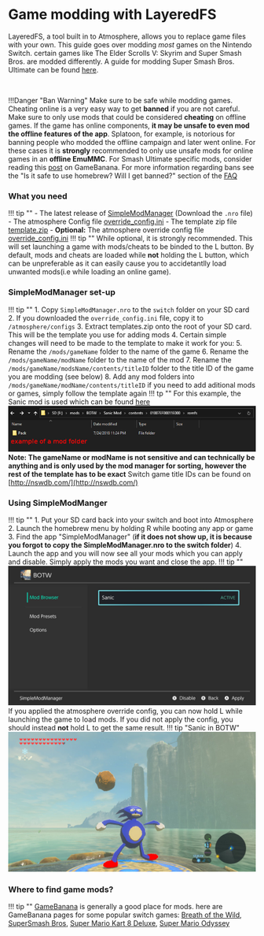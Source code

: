 # Game modding with LayeredFS

LayeredFS, a tool built in to Atmosphere, allows you to replace game files with your own. This guide goes over modding *most* games on the Nintendo Switch. certain games like The Elder Scrolls V: Skyrim and Super Smash Bros. are modded differently. A guide for modding Super Smash Bros. Ultimate can be found  <a href="https://gamebanana.com/tuts/12827" target="_blank">here</a>.


&nbsp;


!!!Danger "Ban Warning"
    Make sure to be safe while modding games. Cheating online is a very easy way to get **banned** if you are not careful. Make sure to only use mods that could be considered **cheating** on offline games. If the game has online components, **it may be unsafe to even mod the offline features of the app**. Splatoon, for example, is notorious for banning people who modded the offline campaign and later went online. For these cases it is **strongly** recommended to only use unsafe mods for online games in an **offline EmuMMC**. For Smash Ultimate specific mods, consider reading this <a href="https://gamebanana.com/threads/218137" target="_blank">post</a> on GameBanana. For more information regarding bans see the "Is it safe to use homebrew? Will I get banned?" section of the [FAQ](../faq.md)

### What you need

!!! tip ""
    - The latest release of <a href="https://github.com/nadrino/SimpleModManager/releases/" target="_blank">SimpleModManager</a> (Download the `.nro` file)
    - The atmosphere Config file <a href="../../files/extras/override_config.ini" download>override_config.ini</a>
    - The template zip file <a href="../../files/extras/modManager_template.zip" download>template.zip</a>
    - **Optional:** The atmosphere override config file <a href="../../files/extras/override_config.ini" download>override_config.ini</a>
    !!! tip ""
        While optional, it is strongly recommended. This will set launching a game with mods/cheats to be binded to the L button. By default, mods and cheats are loaded while **not** holding the L button, which can be unpreferable as it can easily cause you to accidetantlly load unwanted mods(i.e while loading an online game). 

### SimpleModManager set-up
!!! tip ""
    1. Copy `SimpleModManager.nro` to the `switch` folder on your SD card
    2. If you downloaded the `override_config.ini` file, copy it to `/atmosphere/configs`
    3. Extract templates.zip onto the root of your SD card. This will be the template you use for adding mods
    4. Certain simple changes will need to be made to the template to make it work for you: 
    5. Rename the `/mods/gameName` folder to the name of the game
    6. Rename the `/mods/gameName/modName` folder to the name of the mod
    7. Rename the `/mods/gameName/modsName/contents/titleID` folder to the title ID of the game you are modding (see below)
    8. Add any mod folders into `/mods/gameName/modName/contents/titleID`
     if you need to add aditional mods or games, simply follow the template again 
    !!! tp ""
        For this example, the Sanic mod is used which can be found <a href="https://gamebanana.com/mods/246635" target="_blank">here</a>
        ![ExampleTemplate](../extras/img/modding_template.jpg)
        **Note: The gameName or modName is not sensitive and can technically be anything and is only used by the mod manager for sorting, however the rest of the template has to be exact**
    Switch game title IDs can be found on [http://nswdb.com/](http://nswdb.com/)
### Using SimpleModManger
!!! tip ""
    1. Put your SD card back into your switch and boot into Atmosphere
    2. Launch the homebrew menu by holding R while booting any app or game
    3. Find the app "SimpleModManager" (**if it does not show up, it is because you forgot to copy the SimpleModManager.nro to the switch folder**)
    4. Launch the app and you will now see all your mods which you can apply and disable. Simply apply the mods you want and close the app.
    !!! tip ""
        ![In-AppExample](../extras/img/mod_app_example.jpg)
    If you applied the atmosphere override config, you can now hold L while launching the game to load mods. If you did not apply the config, you should instead **not** hold L to get the same result.
!!! tip "Sanic in BOTW"
	![ExampleGameMod](../extras/img/game_modding.jpg)

### Where to find game mods?
!!! tip ""
     <a href="https://gamebanana.com/" target="_blank">GameBanana</a> is generally a good place for mods. here are GameBanana pages for some popular switch games: 
     <a href="https://gamebanana.com/games/featured/6386" target="_blank">Breath of the Wild</a>, 
     <a href="https://gamebanana.com/games/featured/6498" target="_blank">SuperSmash Bros</a>, 
     <a href="https://gamebanana.com/games/featured/6507" target="_blank">Super Mario Kart 8 Deluxe</a>, 
     <a href="https://gamebanana.com/games/featured/6376" target="_blank">Super Mario Odyssey</a>
